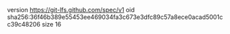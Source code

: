 version https://git-lfs.github.com/spec/v1
oid sha256:36f46b389e55453ee469034fa3c673e3dfc89c57a8ece0acad5001cc39c48206
size 16
